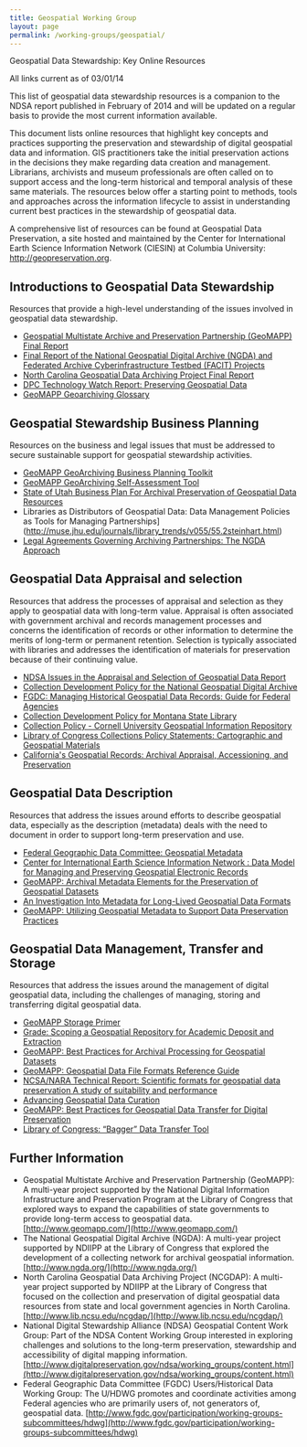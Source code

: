 ```yaml
---
title: Geospatial Working Group
layout: page
permalink: /working-groups/geospatial/
---
```

Geospatial Data Stewardship: Key Online Resources

All links current as of 03/01/14

This list of geospatial data stewardship resources is a companion to the NDSA report published in February of 2014 and will be updated on a regular basis to provide the most current information available.

This document lists online resources that highlight key concepts and practices supporting the preservation and stewardship of digital geospatial data and information. GIS practitioners take the initial preservation actions in the decisions they make regarding data creation and management. Librarians, archivists and museum professionals are often called on to support access and the long-term historical and temporal analysis of these same materials. The resources below offer a starting point to methods, tools and approaches across the information lifecycle to assist in understanding current best practices in the stewardship of geospatial data.

A comprehensive list of resources can be found at Geospatial Data Preservation, a site hosted and maintained by the Center for International Earth Science Information Network (CIESIN) at Columbia University: http://geopreservation.org.

## Introductions to Geospatial Data Stewardship

Resources that provide a high-level understanding of the issues involved in geospatial data stewardship.

- [Geospatial Multistate Archive and Preservation Partnership (GeoMAPP) Final Report]( http://www.geomapp.com/docs/GeoMAPP_FinalReport_final_20111231.pdf)
- [Final Report of the National Geospatial Digital Archive (NGDA) and Federated Archive Cyberinfrastructure Testbed (FACIT) Projects](http://www.ngda.org/docs/ngda-final-report.pdf)
- [North Carolina Geospatial Data Archiving Project Final Report](http://digitalpreservation.gov/partners/documents/ncgdap_final_report.pdf)
- [DPC Technology Watch Report: Preserving Geospatial Data]( http://www.dpconline.org/component/docman/doc_download/363-preserving-geospatial-data-by-guy-mcgarva-steve-morris-and-gred-greg-janee)
- [GeoMAPP Geoarchiving Glossary](http://www.geomapp.com/using.htm)


## Geospatial Stewardship Business Planning

Resources on the business and legal issues that must be addressed to secure sustainable support for geospatial stewardship activities.

- [GeoMAPP GeoArchiving Business Planning Toolkit](http://www.geomapp.com/publications_categories.htm#busplan)
- [GeoMAPP GeoArchiving Self-Assessment Tool]( http://www.geomapp.com/docs/GeoMAPP_GeoArchiving_SelfAssessment_20100914.xls)
- [State of Utah Business Plan For Archival Preservation of Geospatial Data Resources]( http://www.geomapp.com/docs/Utah_Business_Plan_Geospatial_%20Archive_2008.pdf)
- Libraries as Distributors of Geospatial Data: Data Management Policies as Tools for Managing Partnerships](http://muse.jhu.edu/journals/library_trends/v055/55.2steinhart.html)
- [Legal Agreements Governing Archiving Partnerships: The NGDA Approach]( http://www.ngda.org/docs/Pub_Sweetkind_Arch2009%20_09.pdf)


## Geospatial Data Appraisal and selection

Resources that address the processes of appraisal and selection as they apply to geospatial data with long-term value. Appraisal is often associated with government archival and records management processes and concerns the identification of records or other information to determine the merits of long-term or permanent retention.  Selection is typically associated with libraries and addresses the identification of materials for preservation because of their continuing value.

- [NDSA Issues in the Appraisal and Selection of Geospatial Data Report](http://www.digitalpreservation.gov/ndsa/working_groups/documents/NDSA_AppraisalSelection_report_final102413.pdf)
- [Collection Development Policy for the National Geospatial Digital Archive](http://www.ngda.org/research/Collections/NGDA_Collection_Development_Policy_11_06_final.doc)
- [FGDC: Managing Historical Geospatial Data Records: Guide for Federal Agencies](http://www.fgdc.gov/library/factsheets/documents/histdata.pdf)
- [Collection Development Policy for Montana State Library](http://apps.msl.mt.gov/About_the_Library/Policies/22_colldev.pdf)
- [Collection Policy - Cornell University Geospatial Information Repository](http://cugir.mannlib.cornell.edu/CUGIRCollectionDevtPolicy_20060825.pdf)
- [Library of Congress Collections Policy Statements: Cartographic and Geospatial Materials](http://www.loc.gov/acq/devpol/cartog.pdf)
- [California's Geospatial Records: Archival Appraisal, Accessioning, and Preservation](http://salt.unc.edu/eLegacy/)

## Geospatial Data Description

Resources that address the issues around efforts to describe geospatial data, especially as the description (metadata) deals with the need to document in order to support long-term preservation and use.

- [Federal Geographic Data Committee: Geospatial Metadata](http://www.fgdc.gov/metadata)
- [Center for International Earth Science Information Network : Data Model for Managing and Preserving Geospatial Electronic Records](http://www.ciesin.columbia.edu/ger/DataModelV1_20050620.pdf)
- [GeoMAPP: Archival Metadata Elements for the Preservation of Geospatial Datasets](http://www.geomapp.com/docs/GIS_OAIS_Archival_Metadata_v1.0_final_20110921.pdf)
- [An Investigation Into Metadata for Long-Lived Geospatial Data Formats](http://www.digitalpreservation.gov/meetings/documents/ndiipp08/session7_hoebelheinrich_paper.doc)
- [GeoMAPP: Utilizing Geospatial Metadata to Support Data Preservation Practices](http://www.geomapp.com/docs/GeoMetadata_Items_for_Preservation_2011_0110.pdf)

## Geospatial Data Management, Transfer and Storage

Resources that address the issues around the management of digital geospatial data, including the challenges of managing, storing and transferring digital geospatial data.

- [GeoMAPP Storage Primer](http://www.geomapp.com/docs/GeoMAPP_Storage_Primer_final_20111231.pdf)
- [Grade: Scoping a Geospatial Repository for Academic Deposit and Extraction](http://edina.ac.uk/projects/grade/)
- [GeoMAPP: Best Practices for Archival Processing for Geospatial Datasets](http://www.geomapp.com/docs/GIS_Archival_Processing_Process_v1.0_final_20111102.pdf)
- [GeoMAPP: Geospatial Data File Formats Reference Guide](http://www.geomapp.com/docs/GeoMAPP_Geospatial_data_file_formats_FINAL_20110701.xls)
- [NCSA/NARA Technical Report: Scientific formats for geospatial data preservation A study of suitability and performance](http://www.hdfgroup.org/projects/nara/Sci_fmts_and_geodata_HDF.pdf)
- [Advancing Geospatial Data Curation](http://www.ukoln.ac.uk/events/pv-2005/pv-2005-final-papers/030.pdf)
- [GeoMAPP: Best Practices for Geospatial Data Transfer for Digital Preservation](http://www.geomapp.com/docs/Geo_Data_Transfer_BestPractices_v1.0_final_20111201.pdf)
- [Library of Congress: “Bagger” Data Transfer Tool](https://github.com/LibraryOfCongress/bagit-java)

## Further Information

- Geospatial Multistate Archive and Preservation Partnership (GeoMAPP): A multi-year project supported by the National Digital Information Infrastructure and Preservation Program at the Library of Congress that explored ways to expand the capabilities of state governments to provide long-term access to geospatial data.  [http://www.geomapp.com/](http://www.geomapp.com/)
- The National Geospatial Digital Archive (NGDA): A multi-year project supported by NDIIPP at the Library of Congress that explored the development of a collecting network for archival geospatial information.  [http://www.ngda.org/](http://www.ngda.org/)
- North Carolina Geospatial Data Archiving Project (NCGDAP): A multi-year project supported by NDIIPP at the Library of Congress that focused on the collection and preservation of digital geospatial data resources from state and local government agencies in North Carolina. [http://www.lib.ncsu.edu/ncgdap/](http://www.lib.ncsu.edu/ncgdap/)
- National Digital Stewardship Alliance (NDSA) Geospatial Content Work Group: Part of the NDSA Content Working Group interested in exploring challenges and solutions to the long-term preservation, stewardship and accessibility of digital mapping information. [http://www.digitalpreservation.gov/ndsa/working_groups/content.html](http://www.digitalpreservation.gov/ndsa/working_groups/content.html)
- Federal Geographic Data Committee (FGDC) Users/Historical Data Working Group: The U/HDWG promotes and coordinate activities among Federal agencies who are primarily users of, not generators of, geospatial data. [http://www.fgdc.gov/participation/working-groups-subcommittees/hdwg](http://www.fgdc.gov/participation/working-groups-subcommittees/hdwg)
